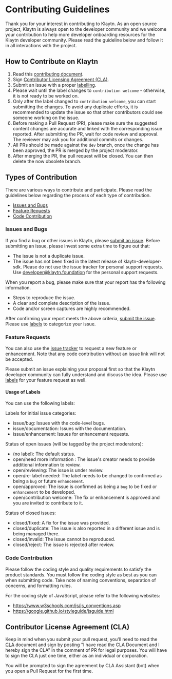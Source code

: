 # Contributing Guidelines

Thank you for your interest in contributing to Klaytn. As an open source project, Klaytn is always open to the developer community and we welcome your contribution to help more developer onboarding resources for the Klaytn developer community. Please read the guideline below and follow it in all interactions with the project.

## How to Contribute on Klaytn 

1. Read this [contributing document](./CONTRIBUTING.md).
2. Sign [Contributor Licensing Agreement (CLA)](#contributor-license-agreement-cla).
3. Submit an issue with a proper [labelling](#usage-of-labels).
4. Please wait until the label changes to `contribution welcome` - otherwise, it is not ready to be worked on.
5. Only after the label changed to `contribution welcome`, you can start submitting the changes. To avoid any duplicate efforts, it is recommended to update the issue so that other contributors could see someone working on the issue.
6. Before making a Pull Request (PR), please make sure the suggested content changes are accurate and linked with the corresponding issue reported. After submitting the PR, wait for code review and approval. The reviewer may ask you for additional commits or changes.
7. All PRs should be made against the `dev` branch, once the change has been approved, the PR is merged by the project moderator.
8. After merging the PR, the pull request will be closed. You can then delete the now obsolete branch.

## Types of Contribution
There are various ways to contribute and participate. Please read the guidelines below regarding the process of each type of contribution.

-   [Issues and Bugs](#issues-and-bugs)
-   [Feature Requests](#feature-requests)
-   [Code Contribution](#code-contribution)

### Issues and Bugs

If you find a bug or other issues in Klaytn, please [submit an issue](https://github.com/klaytn/klaytn-developer-sdk/issues). Before submitting an issue, please invest some extra time to figure out that:

- The issue is not a duplicate issue.
- The issue has not been fixed in the latest release of klaytn-developer-sdk.
Please do not use the issue tracker for personal support requests. Use developer@klaytn.foundation for the personal support requests.

When you report a bug, please make sure that your report has the following information.
- Steps to reproduce the issue.
- A clear and complete description of the issue.
- Code and/or screen captures are highly recommended.

After confirming your report meets the above criteria, [submit the issue](https://github.com/klaytn/klaytn-developer-sdk/issues). Please use [labels](#usage-of-labels) to categorize your issue.

### Feature Requests

You can also use the [issue tracker](https://github.com/klaytn/klaytn-developer-sdk/issues) to request a new feature or enhancement. Note that any code contribution without an issue link will not be accepted. 

Please submit an issue explaining your proposal first so that the Klaytn developer community can fully understand and discuss the idea. Please use [labels](#usage-of-labels) for your feature request as well.

#### Usage of Labels

You can use the following labels:

Labels for initial issue categories:

- issue/bug: Issues with the code-level bugs.
- issue/documentation: Issues with the documentation.
- issue/enhancement: Issues for enhancement requests.

Status of open issues (will be tagged by the project moderators):

- (no label): The default status.
- open/need more information : The issue's creator needs to provide additional information to review.
- open/reviewing: The issue is under review.
- open/re-label needed: The label needs to be changed to confirmed as being a `bug` or future `enhancement`.
- open/approved: The issue is confirmed as being a `bug` to be fixed or `enhancement` to be developed.
- open/contribution welcome: The fix or enhancement is approved and you are invited to contribute to it.

Status of closed issues:

- closed/fixed: A fix for the issue was provided.
- closed/duplicate: The issue is also reported in a different issue and is being managed there.
- closed/invalid: The issue cannot be reproduced.
- closed/reject: The issue is rejected after review.

### Code Contribution 

Please follow the coding style and quality requirements to satisfy the product standards. You must follow the coding style as best as you can when submitting code. Take note of naming conventions, separation of concerns, and formatting rules.

For the coding style of JavaScript, please refer to the following websites:
- https://www.w3schools.com/js/js_conventions.asp
- https://google.github.io/styleguide/jsguide.html


## Contributor License Agreement (CLA)

Keep in mind when you submit your pull request, you'll need to read the [CLA](https://gist.github.com/e78f99e1c527225637e269cff1bc7e49) document and sign by posting "I have read the CLA Document and I hereby sign the CLA" in the comment of PR for legal purposes. You will have to sign the CLA just one time, either as an individual or corporation.

You will be prompted to sign the agreement by CLA Assistant (bot) when you open a Pull Request for the first time.